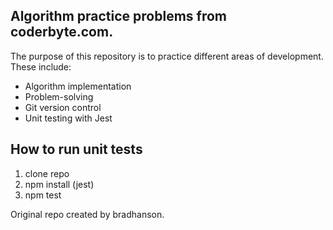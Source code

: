 

## Algorithm practice problems from coderbyte.com.

The purpose of this repository is to practice different areas of development. These include:

-   Algorithm implementation
-   Problem-solving
-   Git version control
-   Unit testing with Jest

## How to run unit tests

1) clone repo
2) npm install (jest)
3) npm test

Original repo created by bradhanson.



